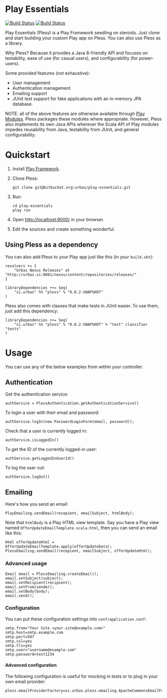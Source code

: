 # Play Essentials 

[![Build Status](https://drone.io/bitbucket.org/urbas/play-essentials/status.png)](https://drone.io/bitbucket.org/urbas/play-essentials/latest)
[![Build Status](https://travis-ci.org/urbas/play-essentials.png?branch=master)](https://travis-ci.org/urbas/play-essentials)

Play Essentials (Pless) is a Play Framework seedling on steroids. Just clone and
start building your custom Play app on Pless. You can also use Pless as a
library.

Why Pless? Because it provides a Java 8-friendly API and focuses on
testability, ease of use (for casual users), and configurability (for
power-users).

Some provided features (not exhaustive):

-   User management
-   Authentication management
-   Emailing support
-   JUnit test support for fake applications with an in-memory JPA database.

NOTE: all of the above features are otherwise available
through [Play Modules](http://www.playframework.com/modules). Pless
packages these modules where appropriate. However, Pless also
implements its own Java APIs wherever the Scala API of Play modules impedes
reusability from Java, testability from JUnit, and general configurability.

# Quickstart

1.  Install [Play Framework](http://www.playframework.com/download).

2.  Clone Pless:

        git clone git@bitbucket.org:urbas/play-essentials.git

3.  Run:

        cd play-essentials
        play run

4.  Open [http://localhost:9000/](http://localhost:9000/) in your browser.

5.  Edit the sources and create something wonderful.

## Using Pless as a dependency

You can also add Pless to your Play app just like this (in your `build.sbt`):

    resolvers += {
        "Urbas Nexus Releases" at "http://urbas.si:8081/nexus/content/repositories/releases/"
    }

    libraryDependencies ++= Seq(
        "si.urbas" %% "pless" % "0.0.2-SNAPSHOT"
    )

Pless also comes with classes that make tests in JUnit easier. To use
them, just add this dependency:

    libraryDependencies ++= Seq(
        "si.urbas" %% "pless" % "0.0.2-SNAPSHOT" % "test" classifier "tests"
    )

# Usage

You can use any of the below examples from within your controller.

## Authentication

Get the authentication service:

    authService = PlessAuthentication.getAuthenticationService()

To login a user with their email and password:

    authService.logIn(new PasswordLoginForm(email, password));

Check that a user is currently logged in:

    authService.isLoggedIn()

To get the ID of the currently logged-in user:

    authService.getLoggedInUserId()

To log the user out:

    authService.logOut()

## Emailing

Here's how you send an email:

    PlayEmailing.sendEmail(recepient, emailSubject, htmlBody);

Note that `htmlBody` is a Play HTML view template. Say you have a
Play view named `OfferUpdateEmailTemplate.scala.html`, then you can send an
email like this:

    Html offerUpdateHtml = OfferUpdateEmailTemplate.apply(offerUpdateData);
    PlessEmailing.sendEmail(recepient, emailSubject, offerUpdateHtml);

### Advanced usage

    Email email = PlessEmailing.createEmail();
    email.setSubject(subject);
    email.setRecipient(recipient);
    email.setFrom(sender);
    email.setBody(body);
    email.send();

### Configuration

You can put these configuration settings into `conf/application.conf`:

    smtp.from="Your Site <your.site@example.com>"
    smtp.host=smtp.example.com
    smtp.port=587
    smtp.ssl=yes
    smtp.tls=yes
    smtp.user="username@example.com"
    smtp.password=test1234

#### Advanced configuration

The following configuration is useful for mocking in tests or to plug in your
own email provider:

    pless.emailProviderFactory=si.urbas.pless.emailing.ApacheCommonsEmailProvider
